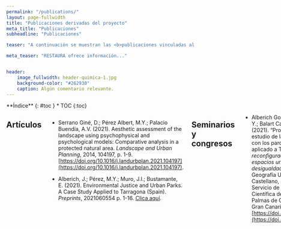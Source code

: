 ```yaml
---
permalink: "/publications/"
layout: page-fullwidth
title: "Publicaciones derivadas del proyecto"
meta_title: "Publicaciones"
subheadline: "Publicaciones"

teaser: "A continuación se muestran las <b>publicaciones vinculadas al Proyecto RESTAURA</b>, estructuradas en tres categorias: artículos, seminarios y capítulos de libro. Para acceder a las publicaciones del Proyecto precedente (CHORA), vaya [aquí](https://choramineco.wixsite.com/chora/publicaciones)"

meta_teaser: "RESTAURA ofrece información..."


header:
    image_fullwidth: header-quimica-1.jpg
    background-color: "#262930"
    caption: Algún comentario relevante.
---
```


<!--more-->

<div class="row">
<div class="medium-4 medium-push-8 columns" markdown="1">
<div class="panel radius" markdown="1">
**Índice**
{: #toc }
*  TOC
{:toc}
</div>
</div><!-- /.medium-4.columns -->



<div class="medium-8 medium-pull-4 columns" markdown="1">



## Artículos

- Serrano Giné, D.; Pérez Albert, M.Y.; Palacio Buendía, A.V. (2021). Aesthetic assessment of the landscape using psychophysical and psychological models: Comparative analysis in a protected natural area. *Landscape and Urban Planning*, 2014, 104197, p. 1-9. [https://doi.org/10.1016/j.landurbplan.2021.104197](https://doi.org/10.1016/j.landurbplan.2021.104197).
    
- Alberich, J.; Pérez, M.Y.; Muro, J.I.; Bustamante, E. (2021). Environmental Justice and Urban Parks. A Case Study Applied to Tarragona (Spain). *Preprints*, 2021060554 p. 1-16. [Clica aquí](https://www.preprints.org/manuscript/202106.0554/v1).


## Seminarios y congresos
    
- Alberich González, J.; Pérez Albert, M. Y.; Balart Casas, A.; Muro Morales, J. I. (2021). “Propuesta metodológica para el estudio de la justicia espacial en relación con los parques urbanos. Un caso aplicado a Tarragona” en: *La reconfiguración capitalista de los espacios urbanos: transformaciones y desigualdades*, XV Coloquio de Geografía Urbana. Editores: Parreño Castellano, J. M. y Moreno Medina, C. J. Servicio de Publicaciones y Difusión Científica de la Universidad de Las Palmas de Gran Canaria, Las Palmas de Gran Canaria, p. 167-184. [https://doi.org/10.20420/1642.2021.383](https://doi.org/10.20420/1642.2021.383) 

## Capítulos de libro


</div><!-- /.medium-8.columns -->
</div><!-- /.row -->

